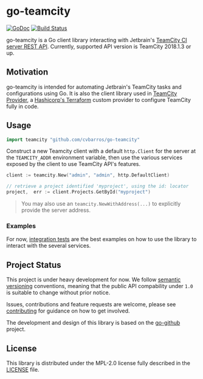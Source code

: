 # go-teamcity #

[![GoDoc](https://godoc.org/github.com/cvbarros/go-teamcity/github?status.svg)](https://godoc.org/github.com/cvbarros/go-teamcity) [![Build Status](https://travis-ci.org/cvbarros/go-teamcity.svg?branch=master)](https://travis-ci.org/cvbarros/go-teamcity)

go-teamcity is a Go client library interacting with Jetbrain's [TeamCity CI server REST API](https://confluence.jetbrains.com/display/TCD10/REST+API).
Currently, supported API version is TeamCity 2018.1.3 or up.

## Motivation ##
go-teamcity is intended for automating Jetbrain's TeamCity tasks and configurations using Go.
It is also the client library used in [TeamCity Provider](https://github.com/cvbarros/terraform-provider-teamcity), a [Hashicorp's Terraform](https://www.terraform.io) custom provider to configure TeamCity fully in code.

## Usage ##

```go
import teamcity "github.com/cvbarros/go-teamcity"
```

Construct a new Teamcity client with a default `http.Client` for the server at the `TEAMCITY_ADDR` environment variable, then use the various services exposed by the client to use TeamCity API's features.

```go
client := teamcity.New("admin", "admin", http.DefaultClient)

// retrieve a project identified 'myproject', using the id: locator
project,  err := client.Projects.GetById("myproject")
```

> You may also use an `teamcity.NewWithAddress(...)` to explicitly provide the server address.

### Examples ###

For now, [integration tests](https://github.com/cvbarros/go-teamcity/search?q=filename%3A*_test.go&unscoped_q=filename%3A*_test.go) are the best examples on how to use the library to interact with the several services.

## Project Status ##

This project is under heavy development for now. We follow [semantic versioning](https://semver.org) conventions, meaning that the public API compability under `1.0` is suitable to change without prior notice.

Issues, contributions and feature requests are welcome, please see [contributing](CONTRIBUTING.MD) for guidance on how to get involved.

The development and design of this library is based on the [go-github](https://github.com/google/go-github) project.

## License ##

This library is distributed under the MPL-2.0 license fully described in the [LICENSE](./LICENSE) file.
